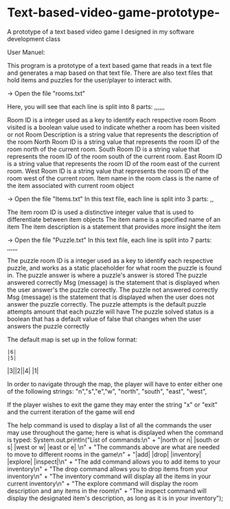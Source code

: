 # Text-based-video-game-prototype-
A prototype of a text based video game I designed in my software development class 

User Manuel:

This program is a prototype of a text based game that
reads in a text file and generates a map based on that text file.
There are also text files that hold items and puzzles for the user/player
to interact with.


-> Open the file "rooms.txt"

Here, you will see that each line is split into 8 parts:
<roomID>,<roomVisited>,<roomDescription>,<northRoomID>,<southRoomID>,<eastRoomID>,<westRoomID><itemName>

<roomID>
Room ID is a integer  used as a key to identify each respective room

<roomVisited>
Room visited is a boolean value used to indicate whether a room has been visited or not

<roomDescription>
Room Description is a string value that represents the description of the room

<northRoomID>
North Room ID is a string value that represents the room ID of the room north of the current room.

<southRoomID>
South Room ID is a string value that represents the room ID of the room south of the current room.

<eastRoomID>
East Room ID is a string value that represents the room ID of the room east of the current room.

<westRoomID>
West Room ID is a string value that represents the room ID of the room west of the current room.

<itemName>
Item name in the room class is the name of the item associated with current room object

-> Open the file "Items.txt"
In this text file, each line is split into 3 parts:
<itemRoomID>,<itemName>,<itemDescription>

<itemRoomID>
The item room ID is used a distinctive integer value that is used to differentiate between item objects

<itemName>
The item name is a specified name of an item

<itemDescription>
The item description is a statement that provides more insight the item

-> Open the file "Puzzle.txt"
In this text file, each line is split into 7 parts:
<puzzleRoomID>,<puzzleDescription>,<puzzleAnswer>,<puzzleAnsweredCorrectlyMsg>,<puzzleNotAnsweredCorrectlyMsg>,<puzzleAttempts>,<puzzleSolvedStatus>

<puzzleRoomID>
The puzzle room ID is a integer used as a key to identify each respective puzzle, and works as a static placeholder
for what room the puzzle is found in.

<puzzleAnswer>
The puzzle answer is where a puzzle's answer is stored

<puzzleAnsweredCorrectlyMsg>
The puzzle answered correctly Msg (message) is the statement that is displayed when the user answer's the puzzle correctly.

<puzzleNotAnsweredCorrectlyMsg>
The puzzle not answered correctly Msg (message) is the statement that is displayed when the user does not answer
 the puzzle correctly.

<puzzleAttempts>
The puzzle attempts is the default puzzle attempts amount that each puzzle will have

<puzzleSolvedStatus>
The puzzle solved status is a boolean that has a default value of false that changes when the user answers the puzzle correctly



The default map is set up in the follow format:

	|6|
	|5|
 |3||2||4|
	|1|
     

In order to navigate through the map, the player will have to enter either one of the following strings:
"n","s","e","w", "north", "south", "east", "west",

If the player wishes to exit the game they may enter the string "x" or "exit" and the current iteration of the game will end

The help command is used to display a list of all the commands the user may use throughout the game; here is what is
displayed when the command is typed:
        System.out.println("List of commands:\n" +
                "|north or n| |south or s| |west or w| |east or e| \n" +
                "The commands above are what are needed to move to different rooms in the game\n" +
                "|add| |drop| |inventory| |explore| |inspect|\n" +
                "The add command allows you to add items to your inventory\n" +
                "The drop command allows you to drop items from your inventory\n" +
                "The inventory command will display all the items in your current inventory\n" +
                "The explore command will display the room description and any items in the room\n" +
                "The inspect command will display the designated item's description, as long as it is in your inventory");

			    
